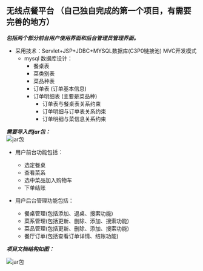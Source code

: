 ## 无线点餐平台  （自己独自完成的第一个项目，有需要完善的地方）

___包括两个部分前台用户使用界面和后台管理员管理界面。___  
  
* 采用技术：Servlet+JSP+JDBC+MYSQL数据库(C3P0链接池) MVC开发模式  
  * mysql 数据库设计：  
      * 餐桌表
	  * 菜类别表
	  * 菜品种表
	  * 订单表      (订单基本信息)
	  * 订单明细表  (主要是菜品种)  
	      * 订单表与餐桌表关系约束
		  * 订单明细与订单表关系约束
		  * 订单明细与菜信息关系约束  
		    
 
___需要导入的jar包：___  
![jar包](https://github.com/libenhe/hotel/blob/master/READMEimg/jar.jpg)   
  
* 用户前台功能包括：  
  * 选定餐桌
  * 查看菜系
  * 选中菜品加入购物车
  * 下单结账  
    
* 用户后台管理功能包括：  
  * 餐桌管理(包括添加、退桌、搜索功能)
  * 菜系管理(包括更新、删除、添加、搜索功能)
  * 菜品管理(包括更新、删除、添加、搜索功能)
  * 餐厅订单(包括查看订单详情、结账功能)    
    
___项目文档结构如图：___  
  
![jar包](https://github.com/libenhe/hotel/blob/master/READMEimg/project.jpg)  
    


